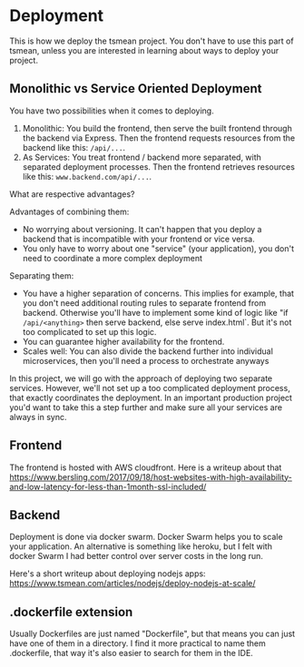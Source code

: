 # Deployment

This is how we deploy the tsmean project. You don't have to use this part of tsmean, unless you are interested in learning about ways to deploy your project.

## Monolithic vs Service Oriented Deployment

You have two possibilities when it comes to deploying.

1) Monolithic: You build the frontend, then serve the built frontend through the backend via Express. Then the frontend requests resources from the backend like this: `/api/...`.
2) As Services: You treat frontend / backend more separated, with separated deployment processes. Then the frontend retrieves resources like this: `www.backend.com/api/...`.

What are respective advantages?

Advantages of combining them:
- No worrying about versioning. It can't happen that you deploy a backend that is incompatible with your frontend or vice versa.
- You only have to worry about one "service" (your application), you don't need to coordinate a more complex deployment

Separating them:
- You have a higher separation of concerns. This implies for example, that you don't need additional routing rules to separate frontend from backend. Otherwise you'll have to implement some kind of logic like "if `/api/<anything>` then serve backend, else serve index.html`. But it's not too complicated to set up this logic.
- You can guarantee higher availability for the frontend.
- Scales well: You can also divide the backend further into individual microservices, then you'll need a process to orchestrate anyways

In this project, we will go with the approach of deploying two separate services. However, we'll not set up a too complicated deployment process, that exactly coordinates the deployment. In an important production project you'd want to take this a step further and make sure all your services are always in sync.

## Frontend
The frontend is hosted with AWS cloudfront. Here is a writeup about that https://www.bersling.com/2017/09/18/host-websites-with-high-availability-and-low-latency-for-less-than-1month-ssl-included/

## Backend
Deployment is done via docker swarm. Docker Swarm helps you to scale your application. An alternative is something like heroku, but I felt with docker Swarm I had better control over server costs in the long run.

Here's a short writeup about deploying nodejs apps:
https://www.tsmean.com/articles/nodejs/deploy-nodejs-at-scale/


## .dockerfile extension
Usually Dockerfiles are just named "Dockerfile", but that means you can just have one of them in a directory. I find it more practical to name them <name>.dockerfile, that way it's also easier to search for them in the IDE.
